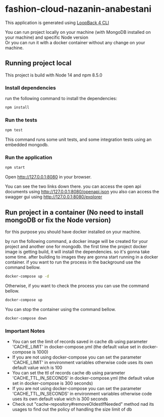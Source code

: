 # fashion-cloud-nazanin-anabestani

This application is generated using [LoopBack 4 CLI](https://loopback.io/doc/en/lb4/Command-line-interface.html)

You can run project locally on your machine (with MongoDB installed on your machine) and specific Node version  
Or you can run it with a docker container without any change on your machine.


## Running project local

This project is build with Node 14 and npm 8.5.0
### Install dependencies

run the following command to install the dependencies:

```sh
npm install
```

### Run the tests

```sh
npm test
```

This command runs some unit tests, and some integration tests using an embedded mongodb.
### Run the application

```sh
npm start
```

Open http://127.0.0.1:8080 in your browser.

You can see the two links down there. 
you can access the open api documents using http://127.0.0.1:8080/openapi.json 
you also can access the swagger gui using http://127.0.0.1:8080/explorer 


## Run project in a container (No need to install mongoDB or fix the Node version)

for this purpose you should have docker installed on your machine.


by run the following command, a docker image will be created for your project and another one for mongodb.
the first time the project docker image is getting build, it will install the dependencies. so it's gonna take some time.
after building to images they are gonna start running in a docker container.
if you want to run the process in the background use the command bellow.

```sh
docker-compose up -d
```

Otherwise, if you want to check the process you can use the command bellow.

```sh
docker-compose up
```

You can stop the container using the command bellow. 
```sh
docker-compose down
```

### Important Notes
* You can set the limit of records saved in cache db using parameter 'CACHE_LIMIT' in docker-compose.yml (the default value set in docker-compose is 1000)
* If you  are not using docker-compose you can set the parameter 'CACHE_LIMIT' in environment variables otherwise code uses its own default value wich is 100
* You can set the ttl of records cache db using parameter 'CACHE_TTL_IN_SECONDS' in docker-compose.yml (the default value set in docker-compose is 300 seconds)
* If you  are not using docker-compose you can set the parameter 'CACHE_TTL_IN_SECONDS' in environment variables otherwise code uses its own default value wich is 300 seconds
* Check out "cache-repository#removeOldestIfNeeded" method nad its usages to find out the policy of handling the size limit of db


